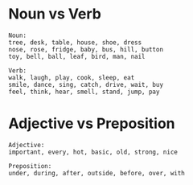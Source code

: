 # Noun vs Verb

```
Noun: 
tree, desk, table, house, shoe, dress
nose, rose, fridge, baby, bus, hill, button
toy, bell, ball, leaf, bird, man, nail
```

```
Verb:
walk, laugh, play, cook, sleep, eat
smile, dance, sing, catch, drive, wait, buy
feel, think, hear, smell, stand, jump, pay
```

# Adjective vs Preposition

```
Adjective:
important, every, hot, basic, old, strong, nice
```

```
Preposition:
under, during, after, outside, before, over, with
```
